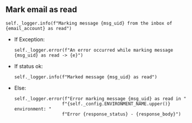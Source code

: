 ## Mark email as read
```
self._logger.info(f"Marking message {msg_uid} from the inbox of {email_account} as read")
```
* If Exception:
  ```
  self._logger.error(f"An error occurred while marking message {msg_uid} as read -> {e}")
  ```
* If status ok:
  ```
  self._logger.info(f"Marked message {msg_uid} as read")
  ```
* Else:
  ```
  self._logger.error(f"Error marking message {msg_uid} as read in "
                    f"{self._config.ENVIRONMENT_NAME.upper()} environment: "
                    f"Error {response_status} - {response_body}")
  ```